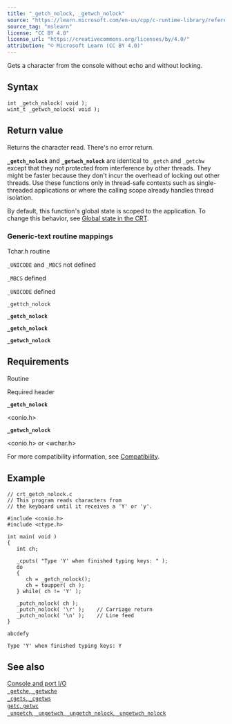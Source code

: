 ```yaml
---
title: "_getch_nolock, _getwch_nolock"
source: "https://learn.microsoft.com/en-us/cpp/c-runtime-library/reference/getch-nolock-getwch-nolock?view=msvc-170"
source_tag: "mslearn"
license: "CC BY 4.0"
license_url: "https://creativecommons.org/licenses/by/4.0/"
attribution: "© Microsoft Learn (CC BY 4.0)"
---
```

Gets a character from the console without echo and without locking.

## Syntax

```
int _getch_nolock( void );
wint_t _getwch_nolock( void );
```

## Return value

Returns the character read. There's no error return.

**`_getch_nolock`** and **`_getwch_nolock`** are identical to `_getch` and `_getchw` except that they not protected from interference by other threads. They might be faster because they don't incur the overhead of locking out other threads. Use these functions only in thread-safe contexts such as single-threaded applications or where the calling scope already handles thread isolation.

By default, this function's global state is scoped to the application. To change this behavior, see [Global state in the CRT](https://learn.microsoft.com/en-us/cpp/c-runtime-library/global-state?view=msvc-170).

### Generic-text routine mappings

Tchar.h routine

`_UNICODE` and `_MBCS` not defined

`_MBCS` defined

`_UNICODE` defined

`_gettch_nolock`

**`_getch_nolock`**

**`_getch_nolock`**

**`_getwch_nolock`**

## Requirements

Routine

Required header

**`_getch_nolock`**

<conio.h>

**`_getwch_nolock`**

<conio.h> or <wchar.h>

For more compatibility information, see [Compatibility](https://learn.microsoft.com/en-us/cpp/c-runtime-library/compatibility?view=msvc-170).

## Example

```
// crt_getch_nolock.c
// This program reads characters from
// the keyboard until it receives a 'Y' or 'y'.

#include <conio.h>
#include <ctype.h>

int main( void )
{
   int ch;

   _cputs( "Type 'Y' when finished typing keys: " );
   do
   {
      ch = _getch_nolock();
      ch = toupper( ch );
   } while( ch != 'Y' );

   _putch_nolock( ch );
   _putch_nolock( '\r' );    // Carriage return
   _putch_nolock( '\n' );    // Line feed
}
```

```
abcdefy
```

```
Type 'Y' when finished typing keys: Y
```

## See also

[Console and port I/O](https://learn.microsoft.com/en-us/cpp/c-runtime-library/console-and-port-i-o?view=msvc-170)  
[`_getche`, `_getwche`](https://learn.microsoft.com/en-us/cpp/c-runtime-library/reference/getche-getwche?view=msvc-170)  
[`_cgets`, `_cgetws`](https://learn.microsoft.com/en-us/cpp/c-runtime-library/cgets-cgetws?view=msvc-170)  
[`getc`, `getwc`](https://learn.microsoft.com/en-us/cpp/c-runtime-library/reference/getc-getwc?view=msvc-170)  
[`_ungetch`, `_ungetwch`, `_ungetch_nolock`, `_ungetwch_nolock`](https://learn.microsoft.com/en-us/cpp/c-runtime-library/reference/ungetch-ungetwch-ungetch-nolock-ungetwch-nolock?view=msvc-170)